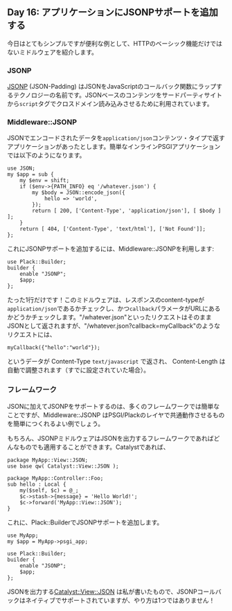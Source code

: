## Day 16: アプリケーションにJSONPサポートを追加する

今日はとてもシンプルですが便利な例として、HTTPのベーシック機能だけではないミドルウェアを紹介します。

### JSONP

[JSONP](http://ajaxian.com/archives/jsonp-json-with-padding) (JSON-Padding) はJSONをJavaScriptのコールバック関数にラップするテクノロジーの名前です。JSONベースのコンテンツをサードパーティサイトから`script`タグでクロスドメイン読み込みさせるために利用されています。

### Middleware::JSONP

JSONでエンコードされたデータを`application/json`コンテンツ・タイプで返すアプリケーションがあったとします。簡単なインラインPSGIアプリケーションでは以下のようになります。

    use JSON;
    my $app = sub {
        my $env = shift;
        if ($env->{PATH_INFO} eq '/whatever.json') {
            my $body = JSON::encode_json({
                hello => 'world',
            });
            return [ 200, ['Content-Type', 'application/json'], [ $body ] ];
        }
        return [ 404, ['Content-Type', 'text/html'], ['Not Found']];
    };

これにJSONPサポートを追加するには、Middleware::JSONPを利用します:

    use Plack::Builder;
    builder {
        enable "JSONP";
        $app;
    };

たった1行だけです！このミドルウェアは、レスポンスのcontent-typeが`application/json`であるかチェックし、かつ`callback`パラメータがURLにあるかどうかチェックします。"/whatever.json"といったリクエストはそのままJSONとして返されますが、"/whatever.json?callback=myCallback"のようなリクエストには、

    myCallback({"hello":"world"});

というデータが Content-Type `text/javascript` で返され、 Content-Length は自動で調整されます（すでに設定されていた場合）。

### フレームワーク

JSONに加えてJSONPをサポートするのは、多くのフレームワークでは簡単なことですが、Middleware::JSONP はPSGI/Plackのレイヤで共通動作させるものを簡単につくれるよい例でしょう。

もちろん、JSONPミドルウェアはJSONを出力するフレームワークであればどんなものでも適用することができます。Catalystであれば、

    package MyApp::View::JSON;
    use base qw( Catalyst::View::JSON );

    package MyApp::Controller::Foo;
    sub hello : Local {
        my($self, $c) = @_;
        $c->stash->{message} = 'Hello World!';
        $c->forward('MyApp::View::JSON');
    }

これに、Plack::BuilderでJSONPサポートを追加します。

    use MyApp;
    my $app = MyApp->psgi_app;
    
    use Plack::Builder;
    builder {
        enable "JSONP";
        $app;
    };

JSONを出力する[Catalyst::View::JSON](http://search.cpan.org/perldoc?Catalyst::View::JSON) は私が書いたもので、JSONPコールバックはネイティブでサポートされていますが、やり方は1つではありません！
